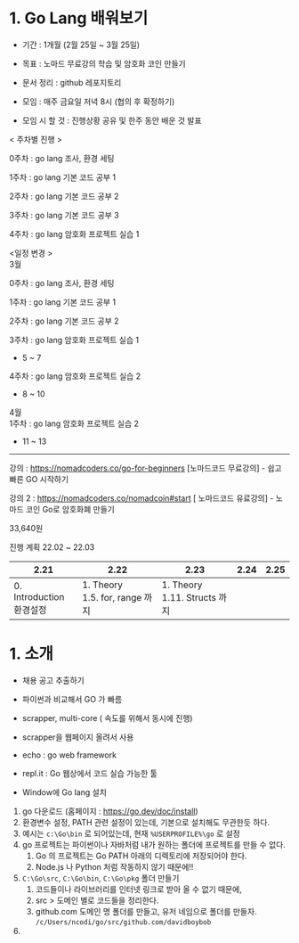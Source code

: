 # 1. Go Lang 배워보기

- 기간 : 1개월 (2월 25일 ~ 3월 25일)
- 목표 : 노마드 무료강의 학습 및 암호화 코인 만들기 
- 문서 정리 : github 레포지토리



- 모임 : 매주 금요일 저녁 8시 (협의 후 확정하기)
- 모임 시 할 것 : 진행상황 공유 및 한주 동안 배운 것 발표

< 주차별 진행 >

0주차 : go lang 조사, 환경 세팅 </br>

1주차 : go lang 기본 코드 공부 1 </br>

2주차 : go lang 기본 코드 공부 2 </br>

3주차 : go lang 기본 코드 공부 3 </br>

4주차 : go lang 암호화 프로젝트 실습 1 </br>



<일정 변경 > </br>
3월 </br>

0주차 : go lang 조사, 환경 세팅 </br>

1주차 : go lang 기본 코드 공부 1 </br>

2주차 : go lang 기본 코드 공부 2 </br>

3주차 : go lang 암호화 프로젝트 실습 1</br>
- 5 ~ 7 </br>

4주차 : go lang 암호화 프로젝트 실습 2 </br>
- 8 ~ 10 </br>

4월  </br>
1주차 : go lang 암호화 프로젝트 실습 2 </br>
- 11 ~ 13 </br>

---

강의 : https://nomadcoders.co/go-for-beginners [노마드코드 무료강의] - 쉽고 빠른 GO 시작하기



강의 2 : https://nomadcoders.co/nomadcoin#start [ 노마드코드 유료강의] - 노마드 코인 Go로 암호화폐 만들기

33,640원



진행 계획 22.02 ~ 22.03

| 2.21                          | 2.22                                | 2.23                              | 2.24 | 2.25 |
| ----------------------------- | ----------------------------------- | --------------------------------- | ---- | ---- |
| 0. Introduction<br />환경설정 | 1. Theory<br />1.5. for, range 까지 | 1. Theory<br />1.11. Structs 까지 |      |      |





# 1. 소개

- 채용 공고 추출하기
- 파이썬과 비교해서 GO 가 빠름
- scrapper, multi-core ( 속도를 위해서 동시에 진행)

- scrapper을 웹페이지 올려서 사용

- echo : go web framework

- repl.it : Go 웹상에서 코드 실습 가능한 툴





- Window에 Go lang 설치

1) go 다운로드 (홈페이지 : https://go.dev/doc/install) 
2)  환경변수 설정, PATH 관련 설정이 있는데, 기본으로 설치해도 무관한듯 하다.
   1) 예시는 `c:\Go\bin` 로 되어있는데, 현재 `%USERPROFILE%\go` 로 설정
3) go 프로젝트는 파이썬이나 자바처럼 내가 원하는 폴더에 프로젝트를 만들 수 없다.
   1) Go 의 프로젝트는 Go PATH 아래의 디렉토리에 저장되어야 한다.
   2) Node.js 나 Python 처럼 작동하지 않기 때문에!!
4) `C:\Go\src`, `C:\Go\bin`, `C:\Go\pkg` 폴더 만들기
   1) 코드들이나 라이브러리를 인터넷 링크로 받아 올 수 없기 때문에, 
   2) src > 도메인 별로 코드들을 정리한다.
   3) github.com 도메인 명 폴더를 만들고, 유저 네임으로 폴더를 만들자. `/c/Users/ncodi/go/src/github.com/davidboybob`
5) 

